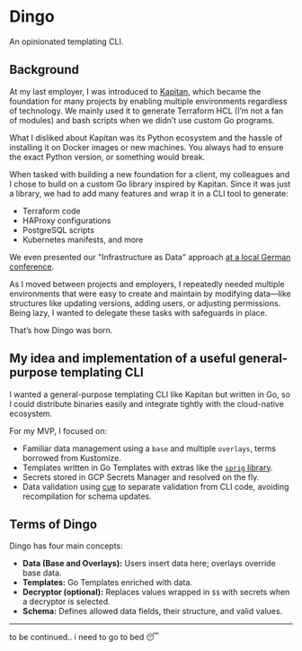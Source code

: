 # Dingo

An opinionated templating CLI.

## Background

At my last employer, I was introduced to [Kapitan](kapitan.dev), which became the foundation for many projects by enabling multiple environments regardless of technology. We mainly used it to generate Terraform HCL (I’m not a fan of modules) and bash scripts when we didn’t use custom Go programs.

What I disliked about Kapitan was its Python ecosystem and the hassle of installing it on Docker images or new machines. You always had to ensure the exact Python version, or something would break.

When tasked with building a new foundation for a client, my colleagues and I chose to build on a custom Go library inspired by Kapitan. Since it was just a library, we had to add many features and wrap it in a CLI tool to generate:

-  Terraform code
-  HAProxy configurations
-  PostgreSQL scripts
-  Kubernetes manifests, and more

We even presented our "Infrastructure as Data" approach [at a local German conference](https://www.continuouslifecycle.de/veranstaltung-21248-0-wie-wir-mit-infrastructure-as-data-eine-plattform-gebaut-haben.html).

As I moved between projects and employers, I repeatedly needed multiple environments that were easy to create and maintain by modifying data—like structures like updating versions, adding users, or adjusting permissions. Being lazy, I wanted to delegate these tasks with safeguards in place.

That’s how Dingo was born.

## My idea and implementation of a useful general-purpose templating CLI

I wanted a general-purpose templating CLI like Kapitan but written in Go, so I could distribute binaries easily and integrate tightly with the cloud-native ecosystem.

For my MVP, I focused on:

-  Familiar data management using a `base` and multiple `overlays`, terms borrowed from Kustomize.
-  Templates written in Go Templates with extras like the [`sprig` library](https://masterminds.github.io/sprig/).
-  Secrets stored in GCP Secrets Manager and resolved on the fly.
-  Data validation using [cue](https://cuelang.org/) to separate validation from CLI code, avoiding recompilation for schema updates.

## Terms of Dingo

Dingo has four main concepts:

-  **Data (Base and Overlays):** Users insert data here; overlays override base data.
-  **Templates:** Go Templates enriched with data.
-  **Decryptor (optional):** Replaces values wrapped in `$$` with secrets when a decryptor is selected.
-  **Schema:** Defines allowed data fields, their structure, and valid values.

---

to be continued.. i need to go to bed 😴
